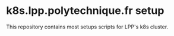 # k8s.lpp.polytechnique.fr setup

This repository contains most setups scripts for LPP's k8s cluster.
